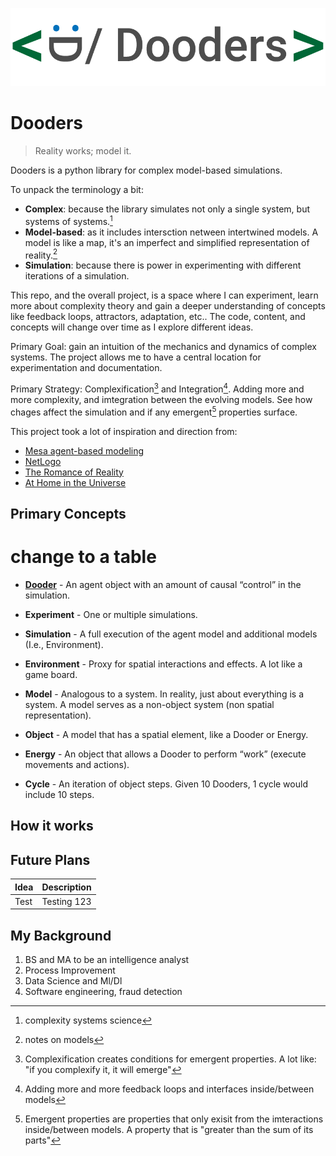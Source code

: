 ![dooders logo](./docs/dooder_logo.png)
# Dooders
  
 
> Reality works; model it.  
  
  
Dooders is a python library for complex model-based simulations.  

To unpack the terminology a bit:  
* **Complex**: because the library simulates not only a single system, but systems of systems.[^1]  
* **Model-based**: as it includes intersction netween intertwined models. A model is like a map, it's an imperfect and simplified representation of reality.[^2]  
* **Simulation**: because there is power in experimenting with different iterations of a simulation.  

This repo, and the overall project, is a space where I can experiment, learn more about complexity theory and gain a deeper understanding of concepts like feedback loops, attractors, adaptation, etc.. The code, content, and concepts will change over time as I explore different ideas.  

Primary Goal: gain an intuition of the mechanics and dynamics of complex systems. The project allows me to have a central location for experimentation and documentation.  

Primary Strategy: Complexification[^3] and Integration[^4]. Adding more and more complexity, and imtegration between the evolving models. See how chages affect the simulation and if any emergent[^5] properties surface.  


This project took a lot of inspiration and direction from:

- [Mesa agent-based modeling](https://github.com/projectmesa/mesa)
- [NetLogo](https://github.com/NetLogo/NetLogo)
- [The Romance of Reality](https://www.amazon.com/Romance-Reality-Organizes-Consciousness-Complexity-ebook/dp/B09GW3G45J/ref=tmm_kin_swatch_0?_encoding=UTF8&qid=1661627602&sr=8-2)
- [At Home in the Universe](https://www.amazon.com/At-Home-Universe-Self-Organization-Complexity-ebook/dp/B004VEEO12/ref=tmm_kin_swatch_0?_encoding=UTF8&qid=1661627686&sr=8-1)

## Primary Concepts

# change to a table

- [**Dooder**](docs/Dooder.md) - An agent object with an amount of causal “control” in the simulation.

- **Experiment** - One or multiple simulations.

- **Simulation** - A full execution of the agent model and additional models (I.e., Environment).

- **Environment** - Proxy for spatial interactions and effects. A lot like a game board.

- **Model** - Analogous to a system. In reality, just about everything is a system. A model serves as a non-object system (non spatial representation).

- **Object** - A model that has a spatial element, like a Dooder or Energy.

- **Energy** - An object that allows a Dooder to perform “work” (execute movements and actions).

- **Cycle** - An iteration of object steps. Given 10 Dooders, 1 cycle would include 10 steps.


## How it works

## Future Plans

| Idea | Description |
| ---- | ----------- |
| Test | Testing 123 |  

## My Background
  
1. BS and MA to be an intelligence analyst
2. Process Improvement
3. Data Science and Ml/Dl
4. Software engineering, fraud detection


[^1]: complexity systems science
[^2]: notes on models
[^3]: Complexification creates conditions for emergent properties. A lot like: "if you complexify it, it will emerge"
[^4]: Adding more and more feedback loops and interfaces inside/between models
[^5]: Emergent properties are properties that only exisit from the imteractions inside/between models. A property that is "greater than the sum of its parts"
